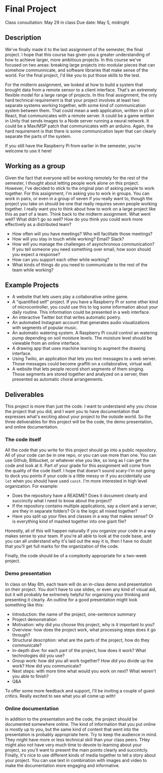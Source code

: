 # Final Project
Class consultation: May 29 in class
Due date: May 5, midnight

## Description
We've finally made it to the last assignment of the semester, the final project. I hope that this course has given you a greater understanding of how to achieve larger, more ambitious projects. In this course we've focused on two areas: breaking large projects into modular pieces that can somehow communnicate, and software libraries that make sense of the world. For the final project, I'd like you to put those skills to the test.

For the midterm assignment, we looked at how to build a system that brought data from a remote sensor to a client interface. That's an extremely flexible model for a large range of projects. In this final assignment, the only hard technical requirement is that your project involves at least two separate systems working together, with some kind of communication system between them. That could mean a web application, written in p5 or React, that communicates with a remote server. It could be a game written in Unity that sends images to a Node server running a neural network. It could be a Max/MSP patch that communicates with an arduino. Again, the hard requirement is that there is some communication layer that can clearly separate the parts of the system.

If you still have the Raspberry Pi from earlier in the semester, you're welcome to use it here!

## Working as a group
Given the fact that everyone will be working remotely for the rest of the semester, I thought about letting people work alone on this project. However, I've decided to stick to the original plan of asking people to work together. For this assignment, I'm asking you to work in groups. You can work in pairs, or even in a group of seven if you really want to, though the project you take on should be one that really requires seven people working together. I really want you to think about how to work on a large project like this as part of a team. Think back to the midterm assignment. What went well? What didn't go so well? How do you think you could work more effectively as a distributed team?

- How often will you have meetings? Who will facilitate those meetings?
- How will you stay in touch while working? Email? Slack?
- How will you manage the challenges of asynchronous communication? If you tell someone you need something over email, how soon should you expect a response?
- How can you support each other while working?
- What kinds of things do you need to communicate to the rest of the team while working?

## Example Projects
- A website that lets users play a collaborative online game.
- A "quantified self" project. If you have a Raspberry Pi or some other kind of microcontroller, you could use this to log some information about your daily routine. This information could be presented in a web interface.
- An interactive Twitter bot that writes automatic poetry.
- An automated Instagram account that generates audio visualizations with segments of popular music.
- An automatic watering system. A Raspberry Pi could control an watering pump depending on soil moisture levels. The moisture level should be viewable from an online interface.
- A drawing app that uses machine learning to augment the drawing interface.
- Using Twilio, an application that lets you text messages to a web server. Those messages could become graffiti on a collaborative, virtual wall.
- A website that lets people record short segments of them singing. Those segments are stored together and analyzed on a server, then presented as automatic choral arrangements. 

## Deliverables
This project is more than just the code. I want to understand why you chose the project that you did, and I want you to have documentation that expresses what's exciting about your project to the outside world. So the three deliverables for this project will be the code, the demo presentation, and online documentation.

### The code itself
All the code that you write for this project should go into a public repository. All of your code can be in one repo, or you can use more than one. You can use Github, Bitbucket, or whatever else you like, so long as I can get the code and look at it. Part of your grade for this assignment will come from the quality of the code itself. I hope that doesn't sound scary-I'm not going to dock you points if your code is a little messy or if you accidentally use `let` when you should have used `const`. I'm more interested in high level organization. For example:

- Does the repository have a README? Does it document clearly and succinctly what I need to know about the project?
- If the repository contains multiple applications, say a client and a server, are they in separate folders? Or is the logic all mixed together?
- Have you split up your files and classes in a way that makes sense? Or is everything kind of mashed together into one giant file?

Honestly, all of this will happen naturally if you organize your code in a way makes sense to your team. If you're all able to look at the code base, and you can all understand why it's laid out the way it is, then I have no doubt that you'll get full marks for the organization of the code.

Finally, the code should be of a complexity appropriate for a two-week project.

### Demo presentation
In class on May 6th, each team will do an in-class demo and presentation on their project. You don't have to use slides, or even any kind of visual aid, but it will probably be extremely helpful for organizing your thinking and presenting it clearly. An outline for a good presentation might look something like this:

- Introduction: the name of the project, one-sentence summary
- Project demonstration
- Motivation: why did you choose this project, why is it important to you?
- Overview: how does the project work, what processing steps does it go through?
- Structural description: what are the parts of the project, how do they communicate?
- In-depth dive: for each part of the project, how does it work? What technologies did you use?
- Group work: how did you all work together? How did you divide up the work? How did you communicate?
- Next steps: with more time what would you work on next? What weren't you able to finish?
- Q&A

To offer some more feedback and support, I'll be inviting a couple of guest critics. Really excited to see what you all come up with!

### Online documentation
In addition to the presentation and the code, the project should be documented somewhere online. The kind of information that you put online is mostly up to you, but the same kind of content that went into the presentation is probably appropriate here. Try to keep the audience in mind. They might have more or less technical skill than your class peers. THey might also not have very much time to devote to learning about your project, so you'll want to present the main points clearly and succintcly. Finally, it's nice to use different kinds of media together to tell a story about your project. You can use text in combination with images and video to make the documentation more engaging and informative.
